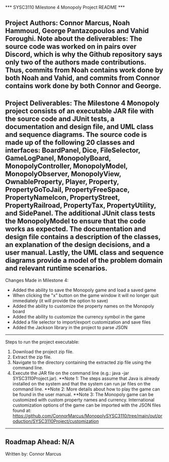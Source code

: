 *** SYSC3110 Milestone 4 Monopoly Project README ***

Project Authors: Connor Marcus, Noah Hammoud, George Pantazopoulos and Vahid Foroughi.
Note about the deliverables: The source code was worked on in pairs over Discord, which is why the Github repository says only two of the authors made contributions. Thus, commits from Noah contains work done by both Noah and Vahid, and commits from Connor contains work done by both Connor and George.
------------------------------------
Project Deliverables:
The Milestone 4 Monopoly project consists of an executable JAR file with the source code and JUnit tests, a documentation and design file, and UML class and sequence diagrams. The source code is made up of the following 20 classes and interfaces: BoardPanel, Dice, FileSelector, GameLogPanel, MonopolyBoard, MonopolyController, MonopolyModel, MonopolyObserver, MonopolyView, OwnableProperty, Player, Property, PropertyGoToJail, PropertyFreeSpace, PropertyNameIcon, PropertyStreet, PropertyRailroad, PropertyTax, PropertyUtility, and SidePanel. The additional JUnit class tests the MonopolyModel to ensure that the code works as expected. The documentation and design file contains a description of the classes, an explanation of the design decisions, and a user manual. Lastly, the UML class and sequence diagrams provide a model of the problem domain and relevant runtime scenarios. 
------------------------------------
Changes Made in Milestone 4:
- Added the ability to save the Monopoly game and load a saved game
- When clicking the "x" button on the game window it will no longer quit immediately (it will provide the option to save)
- Added the ability to customize the property names on the Monopoly board
- Added the ability to customize the currency symbol in the game
- Added a file selector to import/export customization and save files
- Added the Jackson library in the project to parse JSON
------------------------------------
Steps to run the project executable:
1. Download the project zip file.
2. Extract the zip file.
3. Navigate to the directory containing the extracted zip file using the command line.
4. Execute the JAR file on the command line (e.g.: java -jar SYSC3110Project.jar).
**Note 1: The steps assume that Java is already installed on the system and that the system can run jar files on the command line.
**Note 2: More details about how to play the game can be found in the user manual.
**Note 3: The Monopoly game can be customized with custom property names and currency. International customization options of the game can be imported with the JSON files found at: https://github.com/ConnorMarcus/MonopolySYSC3110/tree/main/out/production/SYSC3110Project/customization 
------------------------------------
Roadmap Ahead:
N/A
------------------------------------
Written by: Connor Marcus
